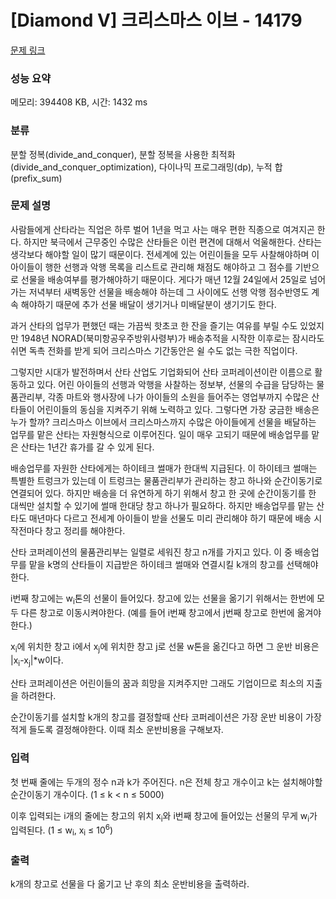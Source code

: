 # [Diamond V] 크리스마스 이브 - 14179 

[문제 링크](https://www.acmicpc.net/problem/14179) 

### 성능 요약

메모리: 394408 KB, 시간: 1432 ms

### 분류

분할 정복(divide_and_conquer), 분할 정복을 사용한 최적화(divide_and_conquer_optimization), 다이나믹 프로그래밍(dp), 누적 합(prefix_sum)

### 문제 설명

<p>사람들에게 산타라는 직업은 하루 벌어 1년을 먹고 사는 매우 편한 직종으로 여겨지곤 한다. 하지만 북극에서 근무중인 수많은 산타들은 이런 편견에 대해서 억울해한다. 산타는 생각보다 해야할 일이 많기 때문이다. 전세계에 있는 어린이들을 모두 사찰해야하며 이 아이들이 행한 선행과 악행 목록을 리스트로 관리해 채점도 해야하고 그 점수를 기반으로 선물을 배송여부를 평가해야하기 때문이다. 게다가 매년 12월 24일에서 25일로 넘어가는 저녁부터 새벽동안 선물을 배송해야 하는데 그 사이에도 선행 악행 점수반영도 계속 해야하기 때문에 추가 선물 배달이 생기거나 미배달분이 생기기도 한다.</p>

<p>과거 산타의 업무가 편했던 때는 가끔씩 핫초코 한 잔을 즐기는 여유를 부릴 수도 있었지만 1948년 NORAD(북미항공우주방위사령부)가 배송추적을 시작한 이후로는 잠시라도 쉬면 독촉 전화를 받게 되어 크리스마스 기간동안은 쉴 수도 없는 극한 직업이다.</p>

<p>그렇지만 시대가 발전하며서 산타 산업도 기업화되어 산타 코퍼레이션이란 이름으로 활동하고 있다. 어린 아이들의 선행과 악행을 사찰하는 정보부, 선물의 수급을 담당하는 물품관리부, 각종 마트와 행사장에 나가 아이들의 소원을 들어주는 영업부까지 수많은 산타들이 어린이들의 동심을 지켜주기 위해 노력하고 있다. 그렇다면 가장 궁금한 배송은 누가 할까? 크리스마스 이브에서 크리스마스까지 수많은 아이들에게 선물을 배달하는 업무를 맡은 산타는 자원형식으로 이루어진다. 일이 매우 고되기 때문에 배송업무를 맡은 산타는 1년간 휴가를 갈 수 있게 된다.</p>

<p>배송업무를 자원한 산타에게는 하이테크 썰매가 한대씩 지급된다. 이 하이테크 썰매는 특별한 트렁크가 있는데 이 트렁크는 물품관리부가 관리하는 창고 하나와 순간이동기로 연결되어 있다. 하지만 배송을 더 유연하게 하기 위해서 창고 한 곳에 순간이동기를 한 대씩만 설치할 수 있기에 썰매 한대당 창고 하나가 필요하다. 하지만 배송업무를 맡는 산타도 매년마다 다르고 전세계 아이들이 받을 선물도 미리 관리해야 하기 때문에 배송 시작전마다 창고 정리를 해야한다.</p>

<p>산타 코퍼레이션의 물품관리부는 일렬로 세워진 창고 n개를 가지고 있다. 이 중 배송업무를 맡을 k명의 산타들이 지급받은 하이테크 썰매와 연결시킬 k개의 창고를 선택해야한다.</p>

<p>i번째 창고에는 w<sub>i</sub>톤의 선물이 들어있다. 창고에 있는 선물을 옮기기 위해서는 한번에 모두 다른 창고로 이동시켜야한다. (예를 들어 i번째 창고에서 j번째 창고로 한번에 옮겨야 한다.)</p>

<p>x<sub>i</sub>에 위치한 창고 i에서 x<sub>j</sub>에 위치한 창고 j로 선물 w톤을 옮긴다고 하면 그 운반 비용은 |x<sub>i</sub>-x<sub>j</sub>|*w이다.</p>

<p>산타 코퍼레이션은 어린이들의 꿈과 희망을 지켜주지만 그래도 기업이므로 최소의 지출을 하려한다.</p>

<p>순간이동기를 설치할 k개의 창고를 결정할때 산타 코퍼레이션은 가장 운반 비용이 가장 적게 들도록 결정해야한다. 이때 최소 운반비용을 구해보자.</p>

### 입력 

 <p>첫 번째 줄에는 두개의 정수 n과 k가 주어진다. n은 전체 창고 개수이고 k는 설치해야할 순간이동기 개수이다. (1 ≤ k < n ≤ 5000)</p>

<p>이후 입력되는 i개의 줄에는 창고의 위치 x<sub>i</sub>와 i번째 창고에 들어있는 선물의 무게 w<sub>i</sub>가 입력된다. (1 ≤ w<sub>i</sub>, x<sub>i</sub> ≤ 10<sup>6</sup>)</p>

### 출력 

 <p>k개의 창고로 선물을 다 옮기고 난 후의 최소 운반비용을 출력하라.</p>

